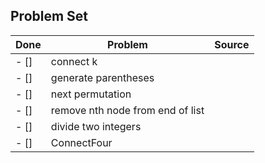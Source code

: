 ## Problem Set

| Done | Problem                            | Source |
| ---- | -----------------------------------| ------ |
| - [] | connect k                          |        |
| - [] | generate parentheses               |        |
| - [] | next permutation                   |        |
| - [] | remove nth node from end of list   |        |
| - [] | divide two integers                |        |
| - [] | ConnectFour                        |        |